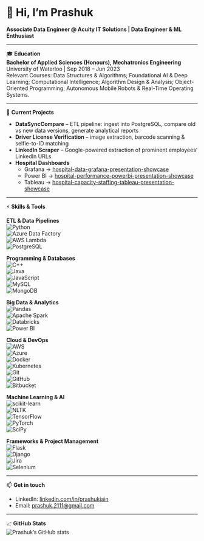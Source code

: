 # 👋 Hi, I’m Prashuk  
**Associate Data Engineer @ Acuity IT Solutions | Data Engineer & ML Enthusiast**

---

🎓 **Education**  
**Bachelor of Applied Sciences (Honours), Mechatronics Engineering**  
University of Waterloo | Sep 2018 – Jun 2023  
Relevant Courses: Data Structures & Algorithms; Foundational AI & Deep Learning; Computational Intelligence; Algorithm Design & Analysis; Object-Oriented Programming; Autonomous Mobile Robots & Real-Time Operating Systems.

---

🔭 **Current Projects**  
- **DataSyncCompare** – ETL pipeline: ingest into PostgreSQL, compare old vs new data versions, generate analytical reports  
- **Driver License Verification** – image extraction, barcode scanning & selfie-to-ID matching  
- **LinkedIn Scraper** – Google-powered extraction of prominent employees’ LinkedIn URLs  
- **Hospital Dashboards**  
  - Grafana → [hospital-data-grafana-presentation-showcase](https://github.com/Prashuk2111/hospital-data-grafana-presentation-showcase)  
  - Power BI → [hospital-performance-powerbi-presentation-showcase](https://github.com/Prashuk2111/hospital-performance-powerbi-presentation-showcase)  
  - Tableau → [hospital-capacity-staffing-tableau-presentation-showcase](https://github.com/Prashuk2111/hospital-capacity-staffing-tableau-presentation-showcase)

---

⚡️ **Skills & Tools**  

**ETL & Data Pipelines**  
![Python](https://img.shields.io/badge/Python-3.9-blue?logo=python&style=flat-square)  
![Azure Data Factory](https://img.shields.io/badge/Azure%20Data%20Factory-–?logo=microsoftazure&style=flat-square)  
![AWS Lambda](https://img.shields.io/badge/AWS%20Lambda-–?logo=awslambda&style=flat-square)  
![PostgreSQL](https://img.shields.io/badge/PostgreSQL-–?logo=postgresql&style=flat-square)  

**Programming & Databases**  
![C++](https://img.shields.io/badge/C%2B%2B-–?logo=c%2B%2B&style=flat-square)  
![Java](https://img.shields.io/badge/Java-–?logo=java&style=flat-square)  
![JavaScript](https://img.shields.io/badge/JavaScript-–?logo=javascript&style=flat-square)  
![MySQL](https://img.shields.io/badge/MySQL-–?logo=mysql&style=flat-square)  
![MongoDB](https://img.shields.io/badge/MongoDB-–?logo=mongodb&style=flat-square)  

**Big Data & Analytics**  
![Pandas](https://img.shields.io/badge/Pandas-–?logo=pandas&style=flat-square)  
![Apache Spark](https://img.shields.io/badge/Apache%20Spark-–?logo=apache-spark&style=flat-square)  
![Databricks](https://img.shields.io/badge/Databricks-–?logo=databricks&style=flat-square)  
![Power BI](https://img.shields.io/badge/Power_BI-–?logo=microsoft-power-bi&style=flat-square)  

**Cloud & DevOps**  
![AWS](https://img.shields.io/badge/AWS-–?logo=amazonaws&style=flat-square)  
![Azure](https://img.shields.io/badge/Azure-–?logo=microsoftazure&style=flat-square)  
![Docker](https://img.shields.io/badge/Docker-–?logo=docker&style=flat-square)  
![Kubernetes](https://img.shields.io/badge/Kubernetes-–?logo=kubernetes&style=flat-square)  
![Git](https://img.shields.io/badge/Git-–?logo=git&style=flat-square)  
![GitHub](https://img.shields.io/badge/GitHub-–?logo=github&style=flat-square)  
![Bitbucket](https://img.shields.io/badge/Bitbucket-–?logo=bitbucket&style=flat-square)  

**Machine Learning & AI**  
![scikit-learn](https://img.shields.io/badge/scikit--learn-–?logo=scikit-learn&style=flat-square)  
![NLTK](https://img.shields.io/badge/NLTK-–?logo=nltk&style=flat-square)  
![TensorFlow](https://img.shields.io/badge/TensorFlow-–?logo=tensorflow&style=flat-square)  
![PyTorch](https://img.shields.io/badge/PyTorch-–?logo=pytorch&style=flat-square)  
![SciPy](https://img.shields.io/badge/SciPy-–?logo=scipy&style=flat-square)  

**Frameworks & Project Management**  
![Flask](https://img.shields.io/badge/Flask-–?logo=flask&style=flat-square)  
![Django](https://img.shields.io/badge/Django-–?logo=django&style=flat-square)  
![Jira](https://img.shields.io/badge/Jira-–?logo=jira&style=flat-square)  
![Selenium](https://img.shields.io/badge/Selenium-–?logo=selenium&style=flat-square)

---

📫 **Get in touch**  
- LinkedIn: [linkedin.com/in/prashukjain](https://www.linkedin.com/in/prashukjain)  
- Email: prashuk.2111@gmail.com  

---

📈 **GitHub Stats**  
![Prashuk’s GitHub stats](https://github-readme-stats.vercel.app/api?username=Prashuk2111&show_icons=true&theme=radical)
